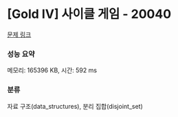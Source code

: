 # [Gold IV] 사이클 게임 - 20040 

[문제 링크](https://www.acmicpc.net/problem/20040) 

### 성능 요약

메모리: 165396 KB, 시간: 592 ms

### 분류

자료 구조(data_structures), 분리 집합(disjoint_set)

